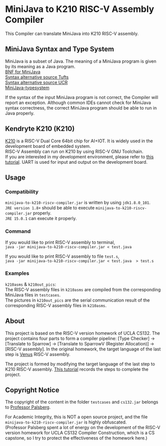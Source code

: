 # MiniJava to K210 RISC-V Assembly Compiler  
This Compiler can translate MiniJava into K210 RISC-V assembly.  

## MiniJava Syntax and Type System  
MiniJava is a subset of Java. The meaning of a MiniJava program is given by its meaning as a Java program.  
[BNF for MiniJava](http://compilers.cs.ucla.edu/cs132/project/MiniJava.html)  
[Syntax alternative source Tufts](http://www.cs.tufts.edu/~sguyer/classes/comp181-2006/MiniJava.html)  
[Syntax alternative source UCR](http://alumni.cs.ucr.edu/~weesan/cs152/MiniJava.html)  
[MiniJava-typesystem](http://web.cs.ucla.edu/~palsberg/course/cs132/MiniJava-typesystem.pdf)  
  
If the syntax of the input MiniJava program is not correct, the Compiler will report an exception. Although common IDEs cannot check for MiniJava syntax correctness, the correct MiniJava program should be able to run in Java properly.  
  
## Kendryte K210 (K210)  
[K210](https://canaan.io/product/kendryteai) is a RISC-V Dual Core 64bit chip for AI+IOT. It is widely used in the development board of embedded system.  
RISC-V Assembly can run on K210 by using RISC-V GNU Toolchain.  
If you are interested in my development environment, please refer to [this tutorial](https://github.com/qingpeng9802/build-maix-bit-k210-bare-metal-debug-dev-env). UART is used for input and output on the development board.  

## Usage  

### Compatibility  
`minijava-to-k210-riscv-compiler.jar` is written by using `jdk1.8.0_101`.  
`JRE version 1.8+` should be able to execute `minijava-to-k210-riscv-compiler.jar` properly.  
`JRE 15.0.1` can execute it properly.  
### Command  
If you would like to print RISC-V assembly to terminal,  
`java -jar minijava-to-k210-riscv-compiler.jar < test.java`  
  
If you would like to print RISC-V assembly to file `test.s`,  
`java -jar minijava-to-k210-riscv-compiler.jar < test.java  > test.s`

### Examples
`k210asms` & `k210out_pics`:  
The RISC-V assembly files in `k210asms` are compiled from the corresponding MiniJava files in `testcases`.  
The pictures in `k210out_pics` are the serial communication result of the corresponding RISC-V assembly files in `k210asms`.  
  
## About  
This project is based on the RISC-V version homework of UCLA CS132. The project contains four parts to form a compiler pipeline: [Type Checker] -> [Translate to Sparrow] -> [Translate to SparrowV (Register Allocation)] -> [RISC-V assembly]. In the original homework, the target language of the last step is [Venus](https://github.com/kvakil/venus) RISC-V assembly.  
  
The project is formed by modifying the target language of the last step to K210 RISC-V assembly. [This tutorial](https://github.com/qingpeng9802/port-riscv-asm-from-venus-to-k210) records the steps to complete the project.  
  
## Copyright Notice  
The copyright of the content in the folder `testcases` and `cs132.jar` belongs to [Professor Palsberg](https://web.cs.ucla.edu/~palsberg/).  
  
For Academic Integrity, this is NOT a open source project, and the file `minijava-to-k210-riscv-compiler.jar` is highly obfuscated.  
(Professor Palsberg spent a lot of energy on the development of the RISC-V version homework for UCLA CS132 Compiler Construction, which is a CS capstone, so I try to protect the effectiveness of the homework here.)  
